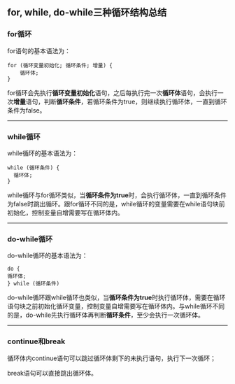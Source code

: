 ## for, while, do-while三种循环结构总结

### for循环

for语句的基本语法为：

```
for (循环变量初始化; 循环条件; 增量) {
    循环体;
}
```

for循环会先执行**循环变量初始化**语句，之后每执行完一次**循环体**语句，会执行一次**增量**语句，判断**循环条件**，若循环条件为true，则继续执行循环体，一直到循环条件为false。

---

### while循环

while循环的基本语法为：

```
while (循环条件) {
  循环体;
}
```

while循环与for循环类似，当**循环条件为true**时，会执行循环体，一直到循环条件为false时跳出循环。跟for循环不同的是，while循环的变量需要在while语句块前初始化，控制变量自增需要写在循环体内。

---

### do-while循环

do-while循环的基本语法为：

```
do {
循环体;
} while (循环条件)
```

do-while循环跟while循环也类似，当**循环条件为true**时执行循环体，需要在循环语句块之前初始化循环变量，控制变量自增需要写在循环体内。与while循环不同的是，do-while先执行循环体再判断**循环条件**，至少会执行一次循环体。

---

### continue和break

循环体内continue语句可以跳过循环体剩下的未执行语句，执行下一次循环；

break语句可以直接跳出循环体。